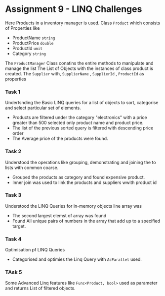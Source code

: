 # Assignment 9 - LINQ Challenges

 Here Products in a inventory manager is used. Class `Product` which consists of 
 Properties like 

 - ProductName `string`
- ProductPrice  `double`
- ProductId  `unit`
- Category `string`

The `ProductManager` Class conatins the entire methods to manipulate and manage the list
The List of Objects with the instances of class product is created. 
The `Supplier` with, `SupplierName` , `SupplierId` , `ProductId` as properties

### Task 1

 Undertsnding the Basic LINQ queries for a list of objects to sort, categorise and select particular set of elements.

- Products are filtered under the category "electronics" with a price greater than 500 selected only product name and product price.
- The list of the previous sorted query is filtered with descending price order
- The Average price of the products were found.

### Task 2

Understood the operations like grouping, demonstrating and joining the to lists with common coarse.

- Grouped the products as category and found expensive product.
- Inner join was used to link the products and suppliers wwith product id

### Task 3

Understood the LINQ Queries for in-memory objects line array was

- The second largest elemst of array was found
- Found All unique pairs of numbers in the array that add up to a specified target. 

### Task 4

Optimisation pf LINQ Queries
- Categorised and optimies the Linq Query with `AsParallel` used.

### TAsk 5

Some Advanced Linq features like `Func<Product, bool>` used as parameter and returns List of filtered objects. 